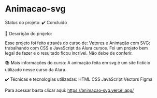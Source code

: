 # Animacao-svg
Status do projeto: ✔️ Concluido

🔨 Descrição do projeto:

Esse projeto foi feito através do curso de: Vetores e Animação com SVG: trabalhando com CSS e JavaScript da Alura cursos.
Foi um projeto bem legal de fazer e o resultado ficou incrível. Não deixe de conferir.

📚 Mais informações do curso:
A animação feita em svg é um site fictício utilizado nesse curso da Alura.

✔️ Técnicas e tecnologias utilizadas:
HTML
CSS
JavaScript
Vectors
Figma


Para acessar basta clicar aqui: https://animacao-svg.vercel.app/

